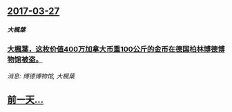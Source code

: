 ## [2017-03-27](/news/2017/03/27/index.md)

##### 大楓葉
### [大楓葉，这枚价值400万加拿大币重100公斤的金币在德国柏林博德博物馆被盗。 ](/news/2017/03/27/大楓葉-这枚价值400万加拿大币重100公斤的金币在德国柏林博德博物馆被盗.md)
_消息: 博德博物馆, 大楓葉_

## [前一天...](/news/2017/03/26/index.md)

